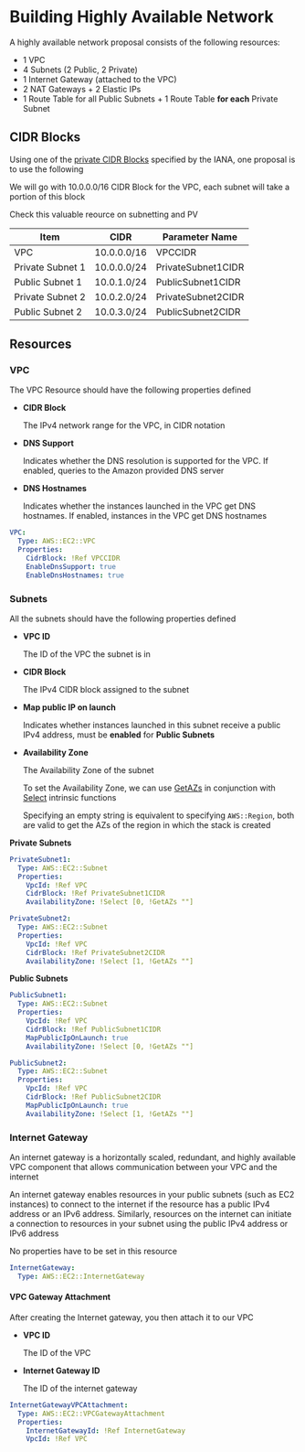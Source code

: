 # Building Highly Available Network

A highly available network proposal consists of the following resources:

- 1 VPC
- 4 Subnets (2 Public, 2 Private)
- 1 Internet Gateway (attached to the VPC)
- 2 NAT Gateways + 2 Elastic IPs
- 1 Route Table for all Public Subnets + 1 Route Table **for each** Private Subnet

## CIDR Blocks

Using one of the [private CIDR Blocks](https://en.wikipedia.org/wiki/Private_network#Private_IPv4_addresses) specified by the IANA, one proposal is to use the following

We will go with 10.0.0.0/16 CIDR Block for the VPC, each subnet will take a portion of this block

Check this valuable reource on subnetting and PV

| Item             | CIDR        | Parameter Name     |
| ---------------- | ----------- | ------------------ |
| VPC              | 10.0.0.0/16 | VPCCIDR            |
| Private Subnet 1 | 10.0.0.0/24 | PrivateSubnet1CIDR |
| Public Subnet 1  | 10.0.1.0/24 | PublicSubnet1CIDR  |
| Private Subnet 2 | 10.0.2.0/24 | PrivateSubnet2CIDR |
| Public Subnet 2  | 10.0.3.0/24 | PublicSubnet2CIDR  |

## Resources

### VPC

The VPC Resource should have the following properties defined

- **CIDR Block**

  The IPv4 network range for the VPC, in CIDR notation

- **DNS Support**

  Indicates whether the DNS resolution is supported for the VPC. If enabled, queries to the Amazon provided DNS server

- **DNS Hostnames**

  Indicates whether the instances launched in the VPC get DNS hostnames. If enabled, instances in the VPC get DNS hostnames

```yml
VPC:
  Type: AWS::EC2::VPC
  Properties:
    CidrBlock: !Ref VPCCIDR
    EnableDnsSupport: true
    EnableDnsHostnames: true
```

### Subnets

All the subnets should have the following properties defined

- **VPC ID**

  The ID of the VPC the subnet is in

- **CIDR Block**

  The IPv4 CIDR block assigned to the subnet

- **Map public IP on launch**

  Indicates whether instances launched in this subnet receive a public IPv4 address, must be **enabled** for **Public Subnets**

- **Availability Zone**

  The Availability Zone of the subnet

  To set the Availability Zone, we can use [GetAZs](https://docs.aws.amazon.com/AWSCloudFormation/latest/UserGuide/intrinsic-function-reference-getavailabilityzones.html) in conjunction with [Select](https://docs.aws.amazon.com/AWSCloudFormation/latest/UserGuide/intrinsic-function-reference-select.html) intrinsic functions

  Specifying an empty string is equivalent to specifying `AWS::Region`, both are valid to get the AZs of the region in which the stack is created

**Private Subnets**

```yml
PrivateSubnet1:
  Type: AWS::EC2::Subnet
  Properties:
    VpcId: !Ref VPC
    CidrBlock: !Ref PrivateSubnet1CIDR
    AvailabilityZone: !Select [0, !GetAZs ""]

PrivateSubnet2:
  Type: AWS::EC2::Subnet
  Properties:
    VpcId: !Ref VPC
    CidrBlock: !Ref PrivateSubnet2CIDR
    AvailabilityZone: !Select [1, !GetAZs ""]
```

**Public Subnets**

```yml
PublicSubnet1:
  Type: AWS::EC2::Subnet
  Properties:
    VpcId: !Ref VPC
    CidrBlock: !Ref PublicSubnet1CIDR
    MapPublicIpOnLaunch: true
    AvailabilityZone: !Select [0, !GetAZs ""]

PublicSubnet2:
  Type: AWS::EC2::Subnet
  Properties:
    VpcId: !Ref VPC
    CidrBlock: !Ref PublicSubnet2CIDR
    MapPublicIpOnLaunch: true
    AvailabilityZone: !Select [1, !GetAZs ""]
```

### Internet Gateway

An internet gateway is a horizontally scaled, redundant, and highly available VPC component that allows communication between your VPC and the internet

An internet gateway enables resources in your public subnets (such as EC2 instances) to connect to the internet if the resource has a public IPv4 address or an IPv6 address. Similarly, resources on the internet can initiate a connection to resources in your subnet using the public IPv4 address or IPv6 address

No properties have to be set in this resource

```yml
InternetGateway:
  Type: AWS::EC2::InternetGateway
```

#### VPC Gateway Attachment

After creating the Internet gateway, you then attach it to our VPC

- **VPC ID**

  The ID of the VPC

- **Internet Gateway ID**

  The ID of the internet gateway

```yml
InternetGatewayVPCAttachment:
  Type: AWS::EC2::VPCGatewayAttachment
  Properties:
    InternetGatewayId: !Ref InternetGateway
    VpcId: !Ref VPC
```

